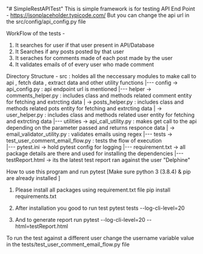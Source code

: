 "# SimpleRestAPITest"
This is simple framework is for testing API End Point -
https://jsonplaceholder.typicode.com/
But you can change the api url in the src/config/api_config.py file


WorkFlow of the tests -
1. It searches for user if that user present in API/Database
2. It Searches if any posts posted by that user
3. It seraches for comments made of each post made by the user
4. It validates emails of of every user who made comment

Directory Structure -
src : holdes all the neccessary modules to make call to api , fetch data , extract data and other utility functions
|--- config  -> api_config.py : api endpoint url is mentioned
|--- helper  -> comments_helper.py : includes class and methods related comment entity for fetching and extrcting data
|            -> posts_helper.py : includes class and methods related pots entity for fetching and extrcting data
|            -> user_helper.py : includes class and methods related user entity for fetching and extrcting data 
|--- utilities -> api_call_utility.py : makes get call to the api depending on the parameter passed and returns responce data
|              -> email_validator_utility.py : validates emails using regex 
|--- tests     -> test_user_comment_email_flow.py : tests the flow of execution      
|--- pytest.ini -> hold pytest config for logging
|--- requirement.txt -> all package details are there and used for installing the dependencies
|--- testReport.html -> its the latest test report ran against the user "Delphine"

How to use this program and run pytest
[Make sure python 3 (3.8.4) & pip are  already installed ]
1. Please install all packages using requirement.txt file
pip install requirements.txt 

2. After installation you good to run test 
pytest tests --log-cli-level=20 

3. And to generate report run
pytest --log-cli-level=20 --html=testReport.html


To run the test against a different user change the username variable value in the tests/test_user_comment_email_flow.py file





